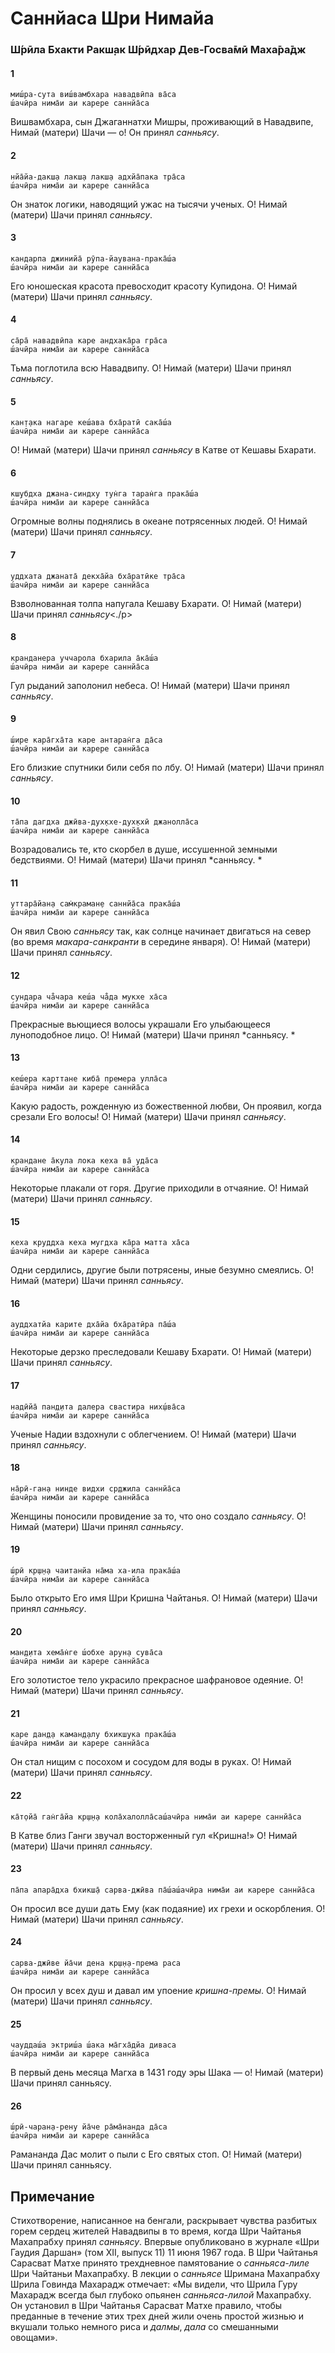 # Саннйаса Шри Нимайа

### Ш́рӣла Бхакти Ракш̣ак Ш́рӣдхар Дев-Госва̄мӣ Маха̄ра̄дж

#### 1

    миш́ра-сута виш́вамбхара навадвӣпа ва̄са
    ш́ачӣра нима̄и аи карере саннйа̄са

Вишвамбхара, сын Джаганнатхи Мишры, проживающий в Навадвипе, Нимай (матери) Шачи — о! Он принял *санньясу*.

#### 2

    нйа̄йа-дакш̣а лакш̣а лакш̣а адхйа̄пака тра̄са
    ш́ачӣра нима̄и аи карере саннйа̄са

Он знаток логики, наводящий ужас на тысячи ученых. О! Нимай (матери) Шачи принял *санньясу*.

#### 3

    кандарпа джинийа̄ рӯпа-йаувана-прака̄ш́а
    ш́ачӣра нима̄и аи карере саннйа̄са

Его юношеская красота превосходит красоту Купидона. О! Нимай (матери) Шачи принял *санньясу*.

#### 4

    са̄ра̄ навадвӣпа каре андхака̄ра гра̄са
    ш́ачӣра нима̄и аи карере саннйа̄са

Тьма поглотила всю Навадвипу. О! Нимай (матери) Шачи принял *санньясу*.

#### 5

    кан̣т̣ака нагаре кеш́ава бха̄ратӣ сака̄ш́а
    ш́ачӣра нима̄и аи карере саннйа̄са

О! Нимай (матери) Шачи принял *санньясу* в Катве от Кешавы Бхарати.

#### 6

    кш̣убдха джана-синдху тун̇га таран̇га прака̄ш́а
    ш́ачӣра нима̄и аи карере саннйа̄са

Огромные волны поднялись в океане потрясенных людей. О! Нимай (матери) Шачи принял *санньясу*.

#### 7

    уддхата джаната̄ декха̄йа бха̄ратӣке тра̄са
    ш́ачӣра нима̄и аи карере саннйа̄са

Взволнованная толпа напугала Кешаву Бхарати. О! Нимай (матери) Шачи принял *санньясу*<./p>

#### 8

    кранданера уччарола бхарила а̄ка̄ш́а
    ш́ачӣра нима̄и аи карере саннйа̄са

Гул рыданий заполонил небеса. О! Нимай (матери) Шачи принял *санньясу*.

#### 9

    ш́ире кара̄гха̄та каре антаран̇га да̄са
    ш́ачӣра нима̄и аи карере саннйа̄са

Его близкие спутники били себя по лбу. О! Нимай (матери) Шачи принял *санньясу*.

#### 10

    та̄па дагдха джӣва-дух̣кхе-дух̣кхӣ джанолла̄са
    ш́ачӣра нима̄и аи карере саннйа̄са

Возрадовались те, кто скорбел в душе, иссушенной земными бедствиями. О! Нимай (матери) Шачи принял *санньясу. *

#### 11

    уттара̄йан̣а сам̇краман̣е саннйа̄са прака̄ш́а
    ш́ачӣра нима̄и аи карере саннйа̄са

Он явил Свою *санньясу* так, как солнце начинает двигаться на север (во время *макара-санкранти* в середине января). О! Нимай (матери) Шачи принял *санньясу*.

#### 12

    сундара ча̐чара кеш́а ча̐да мукхе ха̄са
    ш́ачӣра нима̄и аи карере саннйа̄са

Прекрасные вьющиеся волосы украшали Его улыбающееся луноподобное лицо. О! Нимай (матери) Шачи принял *санньясу. *

#### 13

    кеш́ера карттане киба̄ премера улла̄са
    ш́ачӣра нима̄и аи карере саннйа̄са

Какую радость, рожденную из божественной любви, Он проявил, когда срезали Его волосы! О! Нимай (матери) Шачи принял *санньясу*.

#### 14

    крандане а̄кула лока кеха ва̄ уда̄са
    ш́ачӣра нима̄и аи карере саннйа̄са

Некоторые плакали от горя. Другие приходили в отчаяние. О! Нимай (матери) Шачи принял *санньясу*.

#### 15

    кеха круддха кеха мугдха ка̄ра матта ха̄са
    ш́ачӣра нима̄и аи карере саннйа̄са

Одни сердились, другие были потрясены, иные безумно смеялись. О! Нимай (матери) Шачи принял *санньясу*.

#### 16

    ауддхатйа карите дха̄йа бха̄ратӣра па̄ш́а
    ш́ачӣра нима̄и аи карере саннйа̄са

Некоторые дерзко преследовали Кешаву Бхарати. О! Нимай (матери) Шачи принял *санньясу*.

#### 17

    надӣйа̄ пан̣д̣ита далера свастира них̣ш́ва̄са
    ш́ачӣра нима̄и аи карере саннйа̄са

Ученые Надии вздохнули с облегчением. О! Нимай (матери) Шачи принял *санньясу*.

#### 18

    на̄рӣ-ган̣а нинде видхи ср̣джила саннйа̄са
    ш́ачӣра нима̄и аи карере саннйа̄са

Женщины поносили провидение за то, что оно создало *санньясу*. О! Нимай (матери) Шачи принял *санньясу*.

#### 19

    ш́рӣ кр̣ш̣н̣а чаитанйа на̄ма ха-ила прака̄ш́а
    ш́ачӣра нима̄и аи карере саннйа̄са

Было открыто Его имя Шри Кришна Чайтанья. О! Нимай (матери) Шачи принял *санньясу*.

#### 20

    ман̣д̣ита хема̄н̇ге ш́обхе арун̣а сува̄са
    ш́ачӣра нима̄и аи карере саннйа̄са

Его золотистое тело украсило прекрасное шафрановое одеяние. О! Нимай (матери) Шачи принял *санньясу*.

#### 21

    каре дан̣д̣а каман̣д̣алу бхикш̣ука прака̄ш́а
    ш́ачӣра нима̄и аи карере саннйа̄са

Он стал нищим с посохом и сосудом для воды в руках. О! Нимай (матери) Шачи принял *санньясу*.

#### 22

    ка̄т̣ойа̄ ган̇га̄йа кр̣ш̣н̣а кола̄халолла̄саш́ачӣра нима̄и аи карере саннйа̄са

В Катве близ Ганги звучал восторженный гул «Кришна!» О! Нимай (матери) Шачи принял *санньясу*.

#### 23

    па̄па апара̄дха бхикш̣а̄ сарва-джӣва па̄ш́аш́ачӣра нима̄и аи карере саннйа̄са

Он просил все души дать Ему (как подаяние) их грехи и оскорбления. О! Нимай (матери) Шачи принял *санньясу*.

#### 24

    сарва-джӣве йа̄чи дена кр̣ш̣н̣а-према раса
    ш́ачӣра нима̄и аи карере саннйа̄са

Он просил у всех душ и давал им упоение *кришна-премы*. О! Нимай (матери) Шачи принял *санньясу*.

#### 25

    чауддаш́а эктриш́а ш́ака ма̄гха̄дйа диваса
    ш́ачӣра нима̄и аи карере саннйа̄са

В первый день месяца Магха в 1431 году эры Шака — о! Нимай (матери) Шачи принял санньясу.

#### 26

    ш́рӣ-чаран̣а-рен̣у йа̄че ра̄ма̄нанда да̄са
    ш́ачӣра нима̄и аи карере саннйа̄са

Рамананда Дас молит о пыли с Его святых стоп. О! Нимай (матери) Шачи принял санньясу.

## Примечание

Стихотворение, написанное на бенгали, раскрывает чувства разбитых горем сердец жителей Навадвипы в то время, когда Шри Чайтанья Махапрабху принял *санньясу*. Впервые опубликовано в журнале «Шри Гаудия Даршан» (том XII, выпуск 11) 11 июня 1967 года. В Шри Чайтанья Сарасват Матхе принято трехдневное памятование о *санньяса-лиле* Шри Чайтаньи Махапрабху. В лекции о *санньясе* Шримана Махапрабху Шрила Говинда Махарадж отмечает: «Мы видели, что Шрила Гуру Махарадж всегда был глубоко опьянен *санньяса-лилой* Махапрабху. Он установил в Шри Чайтанья Сарасват Матхе правило, чтобы преданные в течение этих трех дней жили очень простой жизнью и вкушали только немного риса и *далмы*, *дала* со смешанными овощами».